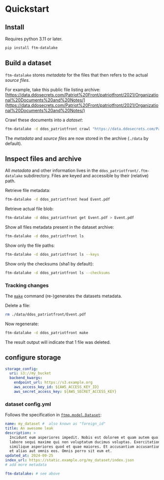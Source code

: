 # Quickstart

## Install

Requires python 3.11 or later.

```bash
pip install ftm-datalake
```

## Build a dataset

`ftm-datalake` stores _metadata_ for the files that then refers to the actual _source files_.

For example, take this public file listing archive: [https://data.ddosecrets.com/Patriot%20Front/patriotfront/2021/Organizational%20Documents%20and%20Notes/](https://data.ddosecrets.com/Patriot%20Front/patriotfront/2021/Organizational%20Documents%20and%20Notes/)

Crawl these documents into a _dataset_:

```bash
ftm-datalake -d ddos_patriotfront crawl "https://data.ddosecrets.com/Patriot%20Front/patriotfront/2021/Organizational%20Documents%20and%20Notes"
```

The _metadata_ and _source files_ are now stored in the archive (`./data` by default).

## Inspect files and archive

All _metadata_ and other information lives in the `ddos_patriotfront/.ftm-datalake` subdirectory. Files are keyed and accessible by their (relative) path.

Retrieve file metadata:

```bash
ftm-datalake -d ddos_patriotfront head Event.pdf
```

Retrieve actual file blob:

```bash
ftm-datalake -d ddos_patriotfront get Event.pdf > Event.pdf
```

Show all files metadata present in the dataset archive:

```bash
ftm-datalake -d ddos_patriotfront ls
```

Show only the file paths:

```bash
ftm-datalake -d ddos_patriotfront ls --keys
```

Show only the checksums (sha1 by default):

```bash
ftm-datalake -d ddos_patriotfront ls --checksums
```

### Tracking changes

The [`make`](./make.md) command (re-)generates the datasets metadata.

Delete a file:

```bash
rm ./data/ddos_patriotfront/Event.pdf
```

Now regenerate:

```bash
ftm-datalake -d ddos_patriotfront make
```

The result output will indicate that 1 file was deleted.

## configure storage

```yaml
storage_config:
  uri: s3://my_bucket
  backend_kwargs:
    endpoint_url: https://s3.example.org
    aws_access_key_id: ${AWS_ACCESS_KEY_ID}
    aws_secret_access_key: ${AWS_SECRET_ACCESS_KEY}
```

### dataset config.yml

Follows the specification in [`ftmq.model.Dataset`](https://github.com/dataresearchcenter/ftmq/blob/main/ftmq/model/dataset.py):

```yaml
name: my_dataset #  also known as "foreign_id"
title: An awesome leak
description: >
  Incidunt eum asperiores impedit. Nobis est dolorem et quam autem quo. Name
  labore sequi maxime qui non voluptatum ducimus voluptas. Exercitationem enim
  similique asperiores quod et quae maiores. Et accusantium accusantium error
  et alias aut omnis eos. Omnis porro sit eum et.
updated_at: 2024-09-25
index_url: https://static.example.org/my_dataset/index.json
# add more metadata

ftm-datalake: # see above
```
